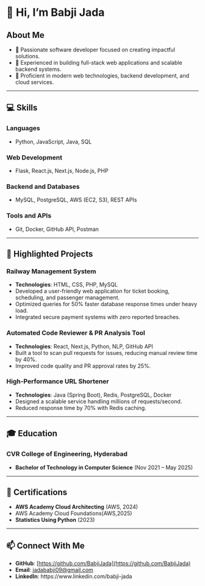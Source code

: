 # 👋 Hi, I’m Babji Jada

## About Me

- 🌟 Passionate software developer focused on creating impactful solutions.
- 🚀 Experienced in building full-stack web applications and scalable backend systems.
- 💼 Proficient in modern web technologies, backend development, and cloud services.

---

## 💻 Skills

### Languages 


- Python, JavaScript, Java, SQL 

### Web Development                                                                                    
- Flask, React.js, Next.js, Node.js, PHP

### Backend and Databases

- MySQL, PostgreSQL, AWS (EC2, S3), REST APIs

### Tools and APIs

- Git, Docker, GitHub API, Postman

---

## 🚉 Highlighted Projects

### Railway Management System

- **Technologies**: HTML, CSS, PHP, MySQL
- Developed a user-friendly web application for ticket booking, scheduling, and passenger management.
- Optimized queries for 50% faster database response times under heavy load.
- Integrated secure payment systems with zero reported breaches.

### Automated Code Reviewer & PR Analysis Tool

- **Technologies**: React, Next.js, Python, NLP, GitHub API
- Built a tool to scan pull requests for issues, reducing manual review time by 40%.
- Improved code quality and PR approval rates by 25%.

### High-Performance URL Shortener

- **Technologies**: Java (Spring Boot), Redis, PostgreSQL, Docker
- Designed a scalable service handling millions of requests/second.
- Reduced response time by 70% with Redis caching.

---

## 🎓 Education

### CVR College of Engineering, Hyderabad

- **Bachelor of Technology in Computer Science** (Nov 2021 – May 2025)

---

## 📜 Certifications

- **AWS Academy Cloud Architecting** (AWS, 2024)
- AWS Academy Cloud Foundations(AWS,2025)
- **Statistics Using Python** (2023)

---

## 📫 Connect With Me

- **GitHub**: [https://github.com/BabjiJada](https://github.com/BabjiJada)
- **Email**: [jadababji09@gmail.com](mailto\:jadababji09@gmail.com)
- **LinkedIn**: https\://www\.linkedin.com/babji-jada
